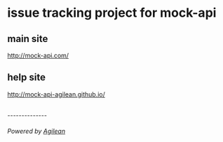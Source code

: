 # issue tracking project for mock-api

## main site
<a href="http://mock-api.com/" target="_blank">http://mock-api.com/</a>

## help site
<a href="http://mock-api-agilean.github.io/" target="_blank">http://mock-api-agilean.github.io/</a>

<br/>
--------------

###### Powered by <a href="http://www.agilean.com" target="_blank">Agilean</a>


